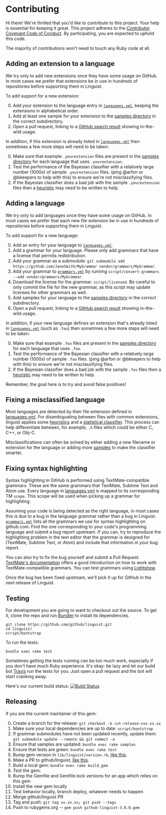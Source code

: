 # Contributing

Hi there! We're thrilled that you'd like to contribute to this project. Your help is essential for keeping it great. This project adheres to the [Contributor Covenant Code of Conduct](http://contributor-covenant.org/). By participating, you are expected to uphold this code.

The majority of contributions won't need to touch any Ruby code at all.

## Adding an extension to a language

We try only to add new extensions once they have some usage on GitHub. In most cases we prefer that extensions be in use in hundreds of repositories before supporting them in Linguist.

To add support for a new extension:

0. Add your extension to the language entry in [`languages.yml`][languages], keeping the extensions in alphabetical order.
0. Add at least one sample for your extension to the [samples directory][samples] in the correct subdirectory.
0. Open a pull request, linking to a [GitHub search result](https://github.com/search?utf8=%E2%9C%93&q=extension%3Aboot+NOT+nothack&type=Code&ref=searchresults) showing in-the-wild usage.

In addition, if this extension is already listed in [`languages.yml`][languages] then sometimes a few more steps will need to be taken:

0. Make sure that example `.yourextension` files are present in the [samples directory][samples] for each language that uses `.yourextension`.
0. Test the performance of the Bayesian classifier with a relatively large number (1000s) of sample `.yourextension` files. (ping @arfon or @bkeepers to help with this) to ensure we're not misclassifying files.
0. If the Bayesian classifier does a bad job with the sample `.yourextension` files then a [heuristic](https://github.com/github/linguist/blob/master/lib/linguist/heuristics.rb) may need to be written to help.


## Adding a language

We try only to add languages once they have some usage on GitHub. In most cases we prefer that each new file extension be in use in hundreds of repositories before supporting them in Linguist.

To add support for a new language:

0. Add an entry for your language to [`languages.yml`][languages].
0. Add a grammar for your language. Please only add grammars that have a license that permits redistribution.
  0. Add your grammar as a submodule: `git submodule add https://github.com/JaneSmith/MyGrammar vendor/grammars/MyGrammar`.
  0. Add your grammar to [`grammars.yml`][grammars] by running `script/convert-grammars --add vendor/grammars/MyGrammar`.
  0. Download the license for the grammar: `script/licensed`. Be careful to only commit the file for the new grammar, as this script may update licenses for other grammars as well.
0. Add samples for your language to the [samples directory][samples] in the correct subdirectory.
0. Open a pull request, linking to a [GitHub search result](https://github.com/search?utf8=%E2%9C%93&q=extension%3Aboot+NOT+nothack&type=Code&ref=searchresults) showing in-the-wild usage.

In addition, if your new language defines an extension that's already listed in [`languages.yml`][languages] (such as `.foo`) then sometimes a few more steps will need to be taken:

0. Make sure that example `.foo` files are present in the [samples directory][samples] for each language that uses `.foo`.
0. Test the performance of the Bayesian classifier with a relatively large number (1000s) of sample `.foo` files. (ping @arfon or @bkeepers to help with this) to ensure we're not misclassifying files.
0. If the Bayesian classifier does a bad job with the sample `.foo` files then a [heuristic](https://github.com/github/linguist/blob/master/lib/linguist/heuristics.rb) may need to be written to help.

Remember, the goal here is to try and avoid false positives!


## Fixing a misclassified language

Most languages are detected by their file extension defined in [languages.yml][languages].  For disambiguating between files with common extensions, linguist applies some [heuristics](/lib/linguist/heuristics.rb) and a [statistical classifier](lib/linguist/classifier.rb). This process can help differentiate between, for example, `.h` files which could be either C, C++, or Obj-C.

Misclassifications can often be solved by either adding a new filename or extension for the language or adding more [samples][samples] to make the classifier smarter.


## Fixing syntax highlighting

Syntax highlighting in GitHub is performed using TextMate-compatible grammars. These are the same grammars that TextMate, Sublime Text and Atom use. Every language in [languages.yml][languages] is mapped to its corresponding TM `scope`. This scope will be used when picking up a grammar for highlighting.

Assuming your code is being detected as the right language, in most cases this is due to a bug in the language grammar rather than a bug in Linguist. [`grammars.yml`][grammars] lists all the grammars we use for syntax highlighting on github.com. Find the one corresponding to your code's programming language and submit a bug report upstream. If you can, try to reproduce the highlighting problem in the text editor that the grammar is designed for (TextMate, Sublime Text, or Atom) and include that information in your bug report.

You can also try to fix the bug yourself and submit a Pull Request. [TextMate's documentation](https://manual.macromates.com/en/language_grammars) offers a good introduction on how to work with TextMate-compatible grammars. You can test grammars using [Lightshow](https://github-lightshow.herokuapp.com).

Once the bug has been fixed upstream, we'll pick it up for GitHub in the next release of Linguist.

## Testing

For development you are going to want to checkout out the source. To get it, clone the repo and run [Bundler](http://gembundler.com/) to install its dependencies.

    git clone https://github.com/github/linguist.git
    cd linguist/
    script/bootstrap

To run the tests:

    bundle exec rake test

Sometimes getting the tests running can be too much work, especially if you don't have much Ruby experience. It's okay: be lazy and let our build bot [Travis](https://travis-ci.org/#!/github/linguist) run the tests for you. Just open a pull request and the bot will start cranking away.

Here's our current build status: [![Build Status](https://api.travis-ci.org/github/linguist.svg?branch=master)](https://travis-ci.org/github/linguist)


## Releasing

If you are the current maintainer of this gem:

0. Create a branch for the release: `git checkout -b cut-release-vxx.xx.xx`
0. Make sure your local dependencies are up to date: `script/bootstrap`
0. If grammar submodules have not been updated recently, update them: `git submodule update --remote && git commit -a`
0. Ensure that samples are updated: `bundle exec rake samples`
0. Ensure that tests are green: `bundle exec rake test`
0. Bump gem version in `lib/linguist/version.rb`, [like this](https://github.com/github/linguist/commit/8d2ea90a5ba3b2fe6e1508b7155aa4632eea2985).
0. Make a PR to github/linguist, [like this](https://github.com/github/linguist/pull/1238).
0. Build a local gem: `bundle exec rake build_gem`
0. Test the gem:
  0. Bump the Gemfile and Gemfile.lock versions for an app which relies on this gem
  0. Install the new gem locally
  0. Test behavior locally, branch deploy, whatever needs to happen
0. Merge github/linguist PR
0. Tag and push: `git tag vx.xx.xx; git push --tags`
0. Push to rubygems.org -- `gem push github-linguist-3.0.0.gem`

[grammars]: /grammars.yml
[languages]: /lib/linguist/languages.yml
[samples]: /samples
[new-issue]: https://github.com/github/linguist/issues/new
